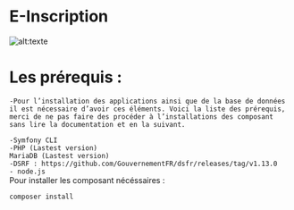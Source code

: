 # E-Inscription

![alt:texte](C:/Users/leole/Downloads/image%20(1).png)

# Les prérequis : 
`-Pour l’installation des applications ainsi que de la base de données il est nécessaire d’avoir ces éléments. Voici la liste des prérequis, merci de ne pas faire des procéder à l’installations des composant sans lire la documentation et en la suivant.`

`-Symfony CLI` <br>
`-PHP (Lastest version)` <br>
`MariaDB (Lastest version)`<br>
`-DSRF : https://github.com/GouvernementFR/dsfr/releases/tag/v1.13.0` <br>
`- node.js` <br>
Pour installer les composant nécéssaires :

`composer install`
